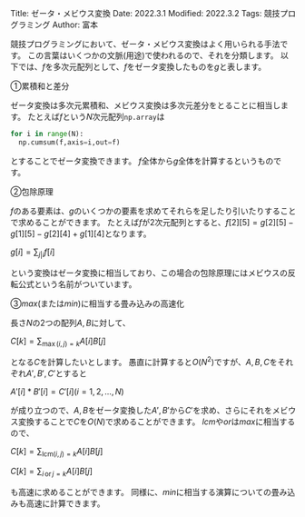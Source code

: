 Title: ゼータ・メビウス変換
Date: 2022.3.1
Modified: 2022.3.2
Tags: 競技プログラミング
Author: 富本

競技プログラミングにおいて、ゼータ・メビウス変換はよく用いられる手法です。
この言葉はいくつかの文脈(用途)で使われるので、それを分類します。
以下では、$f$を多次元配列として、$f$をゼータ変換したものを$g$と表します。


①累積和と差分

ゼータ変換は多次元累積和、メビウス変換は多次元差分をとることに相当します。
たとえば$f$という$N$次元配列`np.array`は
```python
for i in range(N):
  np.cumsum(f,axis=i,out=f)
```
とすることでゼータ変換できます。
$f$全体から$g$全体を計算するというものです。


②包除原理

$f$のある要素は、$g$のいくつかの要素を求めてそれらを足したり引いたりすることで求めることができます。
たとえば$f$が$2$次元配列とすると、$f[2][5]=g[2][5]-g[1][5]-g[2][4]+g[1][4]$となります。

$g[i]=\sum_{j|i}f[i]$

という変換はゼータ変換に相当しており、この場合の包除原理にはメビウスの反転公式という名前がついています。


③$max$(または$min$)に相当する畳み込みの高速化

長さ$N$の$2$つの配列$A,B$に対して、

$C[k]=\sum_{\max(i,j)=k}A[i]B[j]$

となる$C$を計算したいとします。
愚直に計算すると$O(N^2)$ですが、$A,B,C$をそれぞれ$A',B',C'$とすると

$A'[i]*B'[i]=C'[i] (i=1,2,...,N)$

が成り立つので、$A,B$をゼータ変換した$A',B'$から$C'$を求め、さらにそれをメビウス変換することで$C$を$O(N)$で求めることができます。
$lcm$や$or$は$max$に相当するので、

$C[k]=\sum_{\mathrm{lcm}(i,j)=k}A[i]B[j]$

$C[k]=\sum_{i\,\mathrm{or}\,j=k}A[i]B[j]$

も高速に求めることができます。
同様に、$min$に相当する演算についての畳み込みも高速に計算できます。